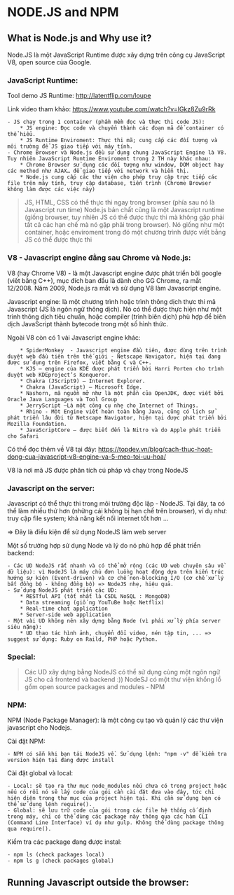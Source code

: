 # NODE.JS and NPM

## What is Node.js and Why use it?

Node.JS là một JavaScript Runtime được xây dựng trên công cụ JavaScript V8, open source của Google.

### JavaScript Runtime:

Tool demo JS Runtime: http://latentflip.com/loupe

Link video tham khảo: https://www.youtube.com/watch?v=IGkz8Zu9rRk

    - JS chạy trong 1 container (phầm mềm đọc và thực thi code JS):
        * JS engine: Đọc code và chuyển thành các đoạn mã để container có thể hiểu.
        * JS Runtime Enviroment: Thực thi mã; cung cấp các đối tượng và môi trường để JS giao tiếp với máy tính.
    - Chrome Browser và Node.js đều sử dụng chung JavaScript Engine là V8. Tuy nhiên JavaScript Runtime Enviroment trong 2 TH này khác nhau:
        * Chrome Browser sử dụng các đối tượng như window, DOM object hay các method như AJAX… để giao tiếp với network và hiển thị.
        * Node.js cung cấp các thư viện cho phép truy cập trực tiếp các file trên máy tính, truy cập database, tiến trình (Chrome Browser không làm được các việc này)

> JS, HTML, CSS có thể thực thi ngay trong browser (phía sau nó là Javascript run time)
> Node.js bản chất cũng là một Javascript runtime (giống browser, tuy nhiên JS có thể được thực thi mà không gặp phải tất cả các hạn chế mà nó gặp phải trong browser). Nó giống như một container, hoặc enviroment trong đó một chương trình được viết bằng JS có thể được thực thi

### V8 - Javascript engine đằng sau Chrome và Node.js:

V8 (hay Chrome V8) - là một Javascript engine được phát triển bởi google (viết bằng C++), mục đích ban đầu là dành cho GG Chrome, ra mắt 12/2008. Năm 2009, Node.js ra mắt và sử dụng V8 làm Javascript engine.

Javascript engine: là một chương trình hoặc trình thông dịch thực thi mã Javascript (JS là ngôn ngữ thông dịch). Nó có thể được thực hiện như một trình thông dịch tiêu chuẩn, hoặc compiler (trình biên dịch) phù hợp để biên dịch JavaScript thành bytecode trong một số hình thức.

Ngoài V8 còn có 1 vài Javascript engine khác:

        * SpiderMonkey  - Javascript engine đầu tiên, được dùng trên trình duyệt web đầu tiên trên thế giới - Netscape Navigator, hiện tại đang được sử dụng trên Firefox, viết bằng C và C++.
        * KJS — engine của KDE được phát triển bởi Harri Porten cho trình duyệt web KDEproject’s Konqueror.
        * Chakra (JScript9) — Internet Explorer.
        * Chakra (JavaScript) — Microsoft Edge.
        * Nashorn, mã nguồn mở như là một phần của OpenJDK, được viết bởi Oracle Java Languages và Tool Group
        * JerryScript —Là một công cụ nhẹ cho Internet of Things.
        * Rhino - Một Engine viết hoàn toàn bằng Java, cũng có lịch sử phát triển lâu đời từ Netscape Navigator, hiện tại được phát triển bởi Mozilla Foundation.
        * JavaScriptCore — được biết đến là Nitro và do Apple phát triển cho Safari

Có thể đọc thêm về V8 tại đây: https://topdev.vn/blog/cach-thuc-hoat-dong-cua-javascript-v8-engine-va-5-meo-toi-uu-hoa/

V8 là nơi mã JS được phân tích cú pháp và chạy trong NodeJS

### Javascript on the server:

Javascript có thể thực thi trong môi trường độc lập - NodeJS. Tại đây, ta có thể làm nhiều thứ hơn (những cái không bị hạn chế trên browser), ví dụ như: truy cập file system; khả năng kết nối internet tốt hơn ...

=> Đây là điều kiện để sử dụng NodeJS làm web server

Một số trường hợp sử dụng Node và lý do nó phù hợp để phát triển backend:

    - Các UD NodeJS rất nhanh và có thể mở rộng (các UD web chuyên sâu về dữ liệu): vì NodeJS là máy chủ đơn luồng hoạt động dựa trên kiến trúc hướng sự kiện (Event-driven) và cơ chế non-blocking I/O (cơ chế xử lý bất đồng bộ - không đồng bộ) => NodeJS nhẹ, hiệu quả.
    - Sử dụng NodeJS phát triển các UD:
        * RESTful API (tốt nhất là CSDL NoSQL : MongoDB)
        * Data streaming (giố ng YouTuBe hoặc Netflix)
        * Real-time chat application
        * Server-side web application
    - Một vài UD không nên xây dựng bằng Node (vì phải xử lý phía server siêu nặng):
        * UD thao tác hình ảnh, chuyển đổi video, nén tập tin, ... => suggest sử dụng: Ruby on Raild, PHP hoặc Python.

### Special:

> Các UD xây dựng bằng NodeJS có thể sử dụng cùng một ngôn ngữ JS cho cả frontend và backend :))
> NodeSJ có một thư viện khổng lồ gồm open source packages and modules - NPM

### NPM:

NPM (Node Package Manager): là một công cụ tạo và quản lý các thư viện javascript cho Nodejs.

Cài đặt NPM:

    - NPM có sẵn khi bạn tải NodeJS về. Sử dụng lệnh: "npm -v" để kiểm tra version hiện tại đang được install

Cài đặt global và local:

    - Local: sẽ tạo ra thư mục node_modules nếu chưa có trong project hoặc nếu có rồi nó sẽ lấy code của gói cần cài đặt đưa vào đây, tức chỉ hiện diện trong thư mục của project hiện tại. Khi cần sử dụng bạn có thể sử dụng lệnh require().
    - Global: sẽ lưu trữ code của gói trong các file hệ thống cố định trong máy, chỉ có thể dùng các package này thông qua các hàm CLI (Command Line Interface) ví dụ như gulp. Không thể dùng package thông qua require().

Kiểm tra các package đang được instal:

    - npm ls (check packages local)
    - npm ls g (check packages global)

## Running Javascript outside the browser:
